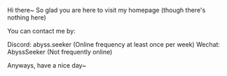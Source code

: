 Hi there~ So glad you are here to visit my homepage (though there's nothing here)

You can contact me by:

Discord: abyss.seeker (Online frequency at least once per week)
Wechat: AbyssSeeker (Not frequently online)

Anyways, have a nice day~

<!---
Abyss-Seeker/Abyss-Seeker is a ✨ special ✨ repository because its `README.md` (this file) appears on your GitHub profile.
You can click the Preview link to take a look at your changes.
--->
